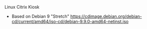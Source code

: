 Linux Citrix Kiosk
  - Based on Debian 9 "Stretch" https://cdimage.debian.org/debian-cd/current/amd64/iso-cd/debian-9.9.0-amd64-netinst.iso
  